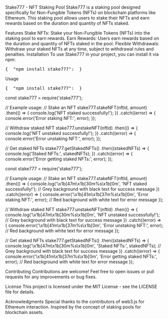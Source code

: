 Stake777 - NFT Staking Pool
Stake777 is a staking pool designed specifically for Non-Fungible Tokens (NFTs) on blockchain platforms like Ethereum. This staking pool allows users to stake their NFTs and earn rewards based on the duration and quantity of NFTs staked.

Features
Stake NFTs: Stake your Non-Fungible Tokens (NFTs) into the staking pool to earn rewards.
Earn Rewards: Users earn rewards based on the duration and quantity of NFTs staked in the pool.
Flexible Withdrawals: Withdraw your staked NFTs at any time, subject to withdrawal rules and penalties.
Installation
To use Stake777 in your project, you can install it via npm:

<div class="highlight highlight-source-json notranslate position-relative overflow-auto" dir="auto" data-snippet-clipboard-copy-content="{  &quot;npm install stake777&quot; }"><pre>{  <span class="pl-ent">"npm install stake777"</span>: <span class="pl-s"><span class="pl-pds"></span></span> }</pre></div>


Usage

<div class="highlight highlight-source-json notranslate position-relative overflow-auto" dir="auto" data-snippet-clipboard-copy-content="{  &quot;npm install stake777&quot; }"><pre>{  <span class="pl-ent">"npm install stake777"</span>: <span class="pl-s"><span class="pl-pds"></span></span> }</pre></div>

const stake777 = require('stake777');

// Example usage:
// Stake an NFT
stake777.stakeNFT(nftId, amount)
    .then(() => {
        console.log('NFT staked successfully!');
    })
    .catch((error) => {
        console.error('Error staking NFT:', error);
    });

// Withdraw staked NFT
stake777.unstakeNFT(nftId)
    .then(() => {
        console.log('NFT unstaked successfully!');
    })
    .catch((error) => {
        console.error('Error unstaking NFT:', error);
    });

// Get staked NFTs
stake777.getStakedNFTs()
    .then((stakedNFTs) => {
        console.log('Staked NFTs:', stakedNFTs);
    })
    .catch((error) => {
        console.error('Error getting staked NFTs:', error);
    });


const stake777 = require('stake777');

// Example usage:
// Stake an NFT
stake777.stakeNFT(nftId, amount)
    .then(() => {
        console.log('\x1b[47m\x1b[30m%s\x1b[0m', 'NFT staked successfully!'); // Grey background with black text for success message
    })
    .catch((error) => {
        console.error('\x1b[41m\x1b[37m%s\x1b[0m', 'Error staking NFT:', error); // Red background with white text for error message
    });

// Withdraw staked NFT
stake777.unstakeNFT(nftId)
    .then(() => {
        console.log('\x1b[47m\x1b[30m%s\x1b[0m', 'NFT unstaked successfully!'); // Grey background with black text for success message
    })
    .catch((error) => {
        console.error('\x1b[41m\x1b[37m%s\x1b[0m', 'Error unstaking NFT:', error); // Red background with white text for error message
    });

// Get staked NFTs
stake777.getStakedNFTs()
    .then((stakedNFTs) => {
        console.log('\x1b[47m\x1b[30m%s\x1b[0m', 'Staked NFTs:', stakedNFTs); // Grey background with black text for success message
    })
    .catch((error) => {
        console.error('\x1b[41m\x1b[37m%s\x1b[0m', 'Error getting staked NFTs:', error); // Red background with white text for error message
    });



    
Contributing
Contributions are welcome! Feel free to open issues or pull requests for any improvements or bug fixes.

License
This project is licensed under the MIT License - see the LICENSE file for details.

Acknowledgments
Special thanks to the contributors of web3.js for Ethereum interaction.
Inspired by the concept of staking pools for blockchain assets.
